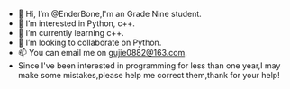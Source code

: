 - 👋 Hi, I’m @EnderBone,I'm an Grade Nine student.
- 👀 I’m interested in Python, c++.
- 🌱 I’m currently learning c++.
- 💞️ I’m looking to collaborate on Python.
- 📫 You can email me on gujie0882@163.com.
- Since I've been interested in programming for less than one year,I may make some mistakes,please help me correct them,thank for your help!

<!---
EnderGu/EnderGu is a ✨ special ✨ repository because its `README.md` (this file) appears on your GitHub profile.
You can click the Preview link to take a look at your changes.
--->
